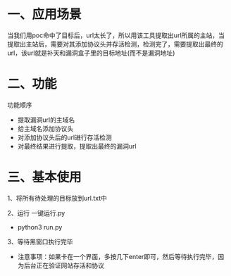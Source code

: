 # 一、应用场景

当我们用poc命中了目标后，url太长了，所以用该工具提取出url所属的主站，当提取出主站后，需要对其添加协议头并存活检测，检测完了，需要提取出最终的url，该url就是补天和漏洞盒子里的目标地址(而不是漏洞地址)

# 二、功能

功能顺序

- 提取漏洞url的主域名
- 给主域名添加协议头
- 对添加协议头后的url进行存活检测
- 对最终结果进行提取，提取出最终的漏洞url

# 三、基本使用

1、将所有待处理的目标放到url.txt中

2、运行   一键运行.py  

- python3  run.py

3、等待黑窗口执行完毕

- 注意事项：如果卡在一个界面，多按几下enter即可，然后等待执行完毕，因为后台正在验证网站存活和协议

